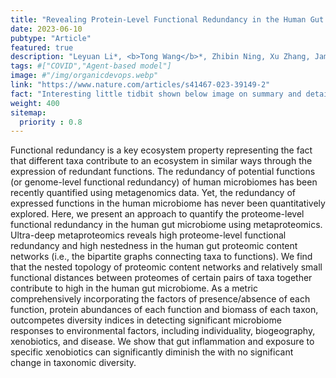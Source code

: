 ```yaml
---
title: "Revealing Protein-Level Functional Redundancy in the Human Gut Microbiome using Ultra-deep Metaproteomics"
date: 2023-06-10
pubtype: "Article"
featured: true
description: "Leyuan Li*, <b>Tong Wang</b>*, Zhibin Ning, Xu Zhang, James Butcher, Caitlin Simopoulos, Janice Mayne, Alain Stintzi, David R. Mack, Yang-Yu Liu, Daniel Figeys, <i><b>Nature Communications</b>, 2023</i>"
tags: #["COVID","Agent-based model"]
image: #"/img/organicdevops.webp"
link: "https://www.nature.com/articles/s41467-023-39149-2"
fact: "Interesting little tidbit shown below image on summary and detail page"
weight: 400
sitemap:
  priority : 0.8
---
```


Functional redundancy is a key ecosystem property representing the fact that different taxa contribute to an ecosystem in similar ways through the expression of redundant functions. The redundancy of potential functions (or genome-level functional redundancy) of human microbiomes has been recently quantified using metagenomics data. Yet, the redundancy of expressed functions in the human microbiome has never been quantitatively explored. Here, we present an approach to quantify the proteome-level functional redundancy in the human gut microbiome using metaproteomics. Ultra-deep metaproteomics reveals high proteome-level functional redundancy and high nestedness in the human gut proteomic content networks (i.e., the bipartite graphs connecting taxa to functions). We find that the nested topology of proteomic content networks and relatively small functional distances between proteomes of certain pairs of taxa together contribute to high in the human gut microbiome. As a metric comprehensively incorporating the factors of presence/absence of each function, protein abundances of each function and biomass of each taxon, outcompetes diversity indices in detecting significant microbiome responses to environmental factors, including individuality, biogeography, xenobiotics, and disease. We show that gut inflammation and exposure to specific xenobiotics can significantly diminish the with no significant change in taxonomic diversity.